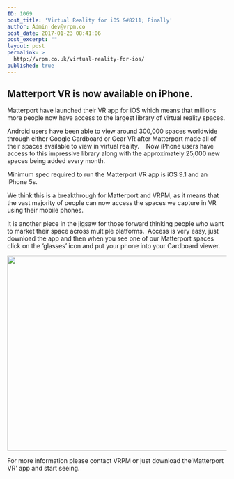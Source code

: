 ```yaml
---
ID: 1069
post_title: 'Virtual Reality for iOS &#8211; Finally'
author: Admin dev@vrpm.co
post_date: 2017-01-23 08:41:06
post_excerpt: ""
layout: post
permalink: >
  http://vrpm.co.uk/virtual-reality-for-ios/
published: true
---
```

<h2>Matterport VR is now available on iPhone.</h2>
Matterport have launched their VR app for iOS which means that millions more people now have access to the largest library of virtual reality spaces.

Android users have been able to view around 300,000 spaces worldwide through either Google Cardboard or Gear VR after Matterport made all of their spaces available to view in virtual reality.    Now iPhone users have access to this impressive library along with the approximately 25,000 new spaces being added every month.

Minimum spec required to run the Matterport VR app is iOS 9.1 and an iPhone 5s.

We think this is a breakthrough for Matterport and VRPM, as it means that the vast majority of people can now access the spaces we capture in VR using their mobile phones.

It is another piece in the jigsaw for those forward thinking people who want to market their space across multiple platforms.  Access is very easy, just download the app and then when you see one of our Matterport spaces click on the ‘glasses’ icon and put your phone into your Cardboard viewer.

<img class="alignnone size-full wp-image-1000" src="http://vrpm.co.uk/wp-content/uploads/2016/12/Desktop_Mobile_VR-e1483097967479.png" alt="" width="560" height="448" />

For more information please contact VRPM or just download the'Matterport VR' app and start seeing.

&nbsp;